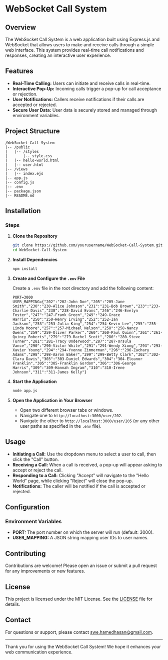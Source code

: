 # WebSocket Call System

## Overview

The WebSocket Call System is a web application built using Express.js and WebSocket that allows users to make and receive calls through a simple web interface. This system provides real-time call notifications and responses, creating an interactive user experience.

## Features

- **Real-Time Calling:** Users can initiate and receive calls in real-time.
- **Interactive Pop-Up:** Incoming calls trigger a pop-up for call acceptance or rejection.
- **User Notifications:** Callers receive notifications if their calls are accepted or rejected.
- **Secure User Data:** User data is securely stored and managed through environment variables.

## Project Structure

```
/WebSocket-Call-System
|-- /public
|   |-- /styles
|       |-- style.css
|   |-- hello-world.html
|   |-- user.html
|-- /views
|   |-- index.ejs
|-- app.js
|-- config.js
|-- .env
|-- package.json
|-- README.md
```

## Installation

### Steps

1. **Clone the Repository**

   ```bash
   git clone https://github.com/yourusername/WebSocket-Call-System.git
   cd WebSocket-Call-System
   ```

2. **Install Dependencies**

   ```bash
   npm install
   ```

3. **Create and Configure the `.env` File**

   Create a `.env` file in the root directory and add the following content:

   ```env
   PORT=3000
   USER_MAPPING={"202":"202-John Doe","205":"205-Jane Smith","230":"230-Alice Johnson","231":"231-Bob Brown","233":"233-Charlie Davis","238":"238-David Evans","246":"246-Evelyn Foster","247":"247-Frank Green","249":"249-Grace Harris","250":"250-Henry Irving","252":"252-Ian Jackson","253":"253-Julia King","254":"254-Kevin Lee","255":"255-Linda Moore","257":"257-Michael Nelson","258":"258-Nancy Owens","259":"259-Oliver Parker","260":"260-Paul Quinn","261":"261-Quincy Roberts","279":"279-Rachel Scott","280":"280-Steve Turner","281":"281-Tracy Underwood","287":"287-Ursula Vance","290":"290-Victor White","291":"291-Wendy Xiong","293":"293-Xavier Young","294":"294-Yvonne Zimmerman","296":"296-Zachary Adams","298":"298-Aaron Baker","299":"299-Betty Clark","302":"302-Clara Davis","303":"303-Daniel Edwards","304":"304-Eleanor Franklin","305":"305-Franklin Gordon","306":"306-George Harris","309":"309-Hannah Ingram","310":"310-Irene Johnson","311":"311-James Kelly"}
   ```

4. **Start the Application**

   ```bash
   node app.js
   ```

5. **Open the Application in Your Browser**

   - Open two different browser tabs or windows.
   - Navigate one to `http://localhost:3000/user/202`.
   - Navigate the other to `http://localhost:3000/user/205` (or any other user paths as specified in the `.env` file).

## Usage

- **Initiating a Call:** Use the dropdown menu to select a user to call, then click the "Call" button.
- **Receiving a Call:** When a call is received, a pop-up will appear asking to accept or reject the call.
- **Responding to a Call:** Clicking "Accept" will navigate to the "Hello World" page, while clicking "Reject" will close the pop-up.
- **Notifications:** The caller will be notified if the call is accepted or rejected.

## Configuration

### Environment Variables

- **PORT:** The port number on which the server will run (default: 3000).
- **USER_MAPPING:** A JSON string mapping user IDs to user names.


## Contributing

Contributions are welcome! Please open an issue or submit a pull request for any improvements or new features.

## License

This project is licensed under the MIT License. See the [LICENSE](LICENSE) file for details.

## Contact

For questions or support, please contact [swe.hamedhasan@gmail.com](mailto:swe.hamedhasan@gmail.com).

---

Thank you for using the WebSocket Call System! We hope it enhances your web communication experience.


